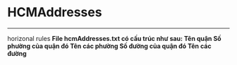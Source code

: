 # HCMAddresses
***
horizonal rules
**File hcmAddresses.txt có cấu trúc như sau:
Tên quận
  Số phường của quận đó
    Tên các phường
  Số đường của quận đó
    Tên các đường**

